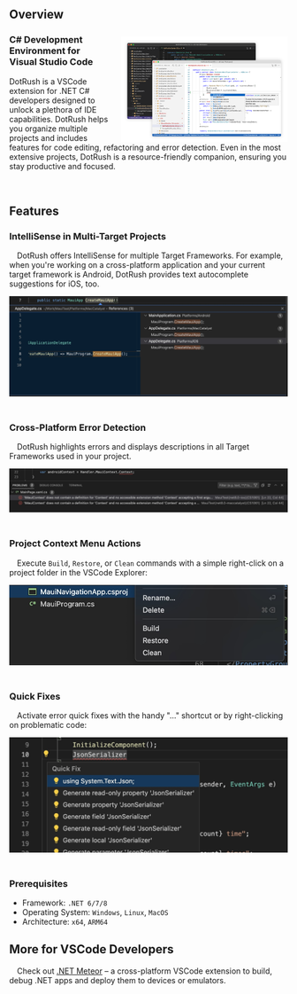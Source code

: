 ## Overview

<img align="right" width="60%" src="assets/image1.png" style="padding: 2% 0% 0% 4%"/>

### C# Development Environment for Visual Studio Code
DotRush is a VSCode extension for .NET C# developers designed to unlock a plethora of IDE capabilities. DotRush helps you organize multiple projects and includes features for code editing, refactoring and error detection. Even in the most extensive projects, DotRush is a resource-friendly companion, ensuring you stay productive and focused.

<br clear="right"/>

## Features

### IntelliSense in Multi-Target Projects
&emsp;DotRush offers IntelliSense for multiple Target Frameworks. For example, when you're working on a cross-platform application and your current target framework is Android, DotRush provides text autocomplete suggestions for iOS, too.

<img src="assets/image2.jpg" style="padding: 0% 0% 4% 0%"/>


### Cross-Platform Error Detection
&emsp;DotRush highlights errors and displays descriptions in all Target Frameworks used in your project.

<img src="assets/image3.jpg" style="padding: 0% 0% 4% 0%"/>





### Project Context Menu Actions
&emsp;Execute `Build`, `Restore`, or `Clean` commands with a simple right-click on a project folder in the VSCode Explorer:

<img src="assets/image4.jpg" style="padding: 0% 0% 4% 0%"/>


### Quick Fixes
&emsp;Activate error quick fixes with the handy "..." shortcut or by right-clicking on problematic code:

<img src="assets/image5.jpg" style="padding: 0% 0% 4% 0%"/>


### Prerequisites
- Framework: `.NET 6/7/8`
- Operating System: `Windows`, `Linux`, `MacOS`
- Architecture: `x64`, `ARM64`

## More for VSCode Developers
&emsp;Check out [.NET Meteor](https://github.com/JaneySprings/DotNet.Meteor) – a cross-platform VSCode extension to build, debug .NET apps and deploy them to devices or emulators.
